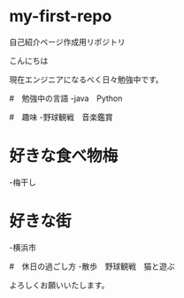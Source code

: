 # my-first-repo
自己紹介ページ作成用リポジトリ

こんにちは

現在エンジニアになるべく日々勉強中です。

#　勉強中の言語
-java　Python

#　趣味
-野球観戦　音楽鑑賞

# 好きな食べ物梅
-梅干し

# 好きな街
-横浜市

#　休日の過ごし方
-散歩　野球観戦　猫と遊ぶ

よろしくお願いいたします。
